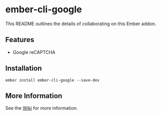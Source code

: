 # ember-cli-google

This README outlines the details of collaborating on this Ember addon.

## Features

* Google reCAPTCHA

## Installation

    ember install ember-cli-google --save-dev
    
## More Information    

See the [Wiki](https://github.com/onehilltech/ember-cli-google/wiki) for more information.
